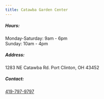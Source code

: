 ```yaml
---
title: Catawba Garden Center
---
```

##### Hours:

Monday-Saturday: 9am - 6pm\
Sunday: 10am - 4pm

##### Address:

1283 NE Catawba Rd. Port Clinton, OH 43452

##### Contact:

[419-797-9797](tel:419-797-9797)